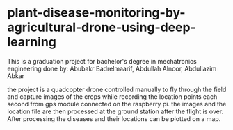 # plant-disease-monitoring-by-agricultural-drone-using-deep-learning

This is a graduation project for bachelor's degree in mechatronics engineering
done by: 
Abubakr Badrelmaarif,
Abdullah Alnoor,
Abdullazim Abkar


the project is a quadcopter drone controlled manually to fly through the field and capture images of the crops while recording the location points each second from gps module connected on the raspberry pi.
the images and the location file are then processed at the ground station after the flight is over.
After processing the diseases and their locations can be plotted on a map.
